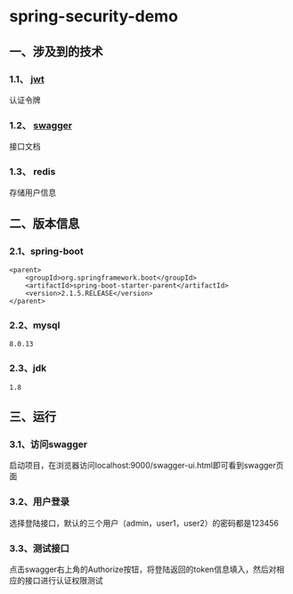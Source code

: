 # spring-security-demo

## 一、涉及到的技术

### 1.1、 [jwt](https://jwt.io/)
认证令牌
### 1.2、 [swagger](https://swagger.io/tools/swagger-ui/)
接口文档
### 1.3、 redis
存储用户信息

## 二、版本信息

### 2.1、spring-boot
```
<parent>
    <groupId>org.springframework.boot</groupId>
    <artifactId>spring-boot-starter-parent</artifactId>
    <version>2.1.5.RELEASE</version>
</parent>
```
### 2.2、mysql
```
8.0.13
```
### 2.3、jdk
```
1.8
```
## 三、运行
### 3.1、访问swagger
启动项目，在浏览器访问localhost:9000/swagger-ui.html即可看到swagger页面
### 3.2、用户登录
选择登陆接口，默认的三个用户（admin，user1，user2）的密码都是123456
### 3.3、测试接口
点击swagger右上角的Authorize按钮，将登陆返回的token信息填入，然后对相应的接口进行认证权限测试

